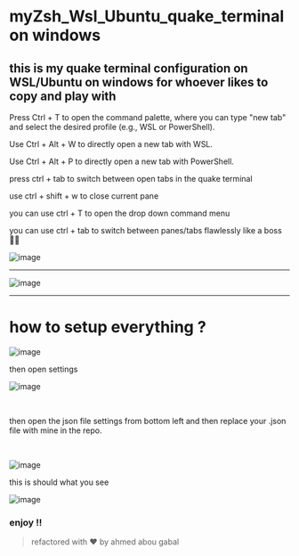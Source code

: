 # myZsh_Wsl_Ubuntu_quake_terminal on windows 



## this is my quake terminal configuration on WSL/Ubuntu on windows for whoever likes to copy and play with 


Press Ctrl + T to open the command palette, where you can type "new tab" and select the desired profile (e.g., WSL or PowerShell).

Use Ctrl + Alt + W to directly open a new tab with WSL.

Use Ctrl + Alt + P to directly open a new tab with PowerShell.


press ctrl + tab to switch between open tabs in the quake terminal 

use ctrl + shift + w to close current pane 

you can use ctrl + T to open the drop down command menu 

you can use ctrl + tab to switch between panes/tabs flawlessly like a boss 🏋️‍♂️

![image](https://github.com/user-attachments/assets/56885e10-987e-46cd-a1a7-3853bd4a85ed)

--- 

![image](https://github.com/user-attachments/assets/05c11554-4ed3-4eae-8d6e-650317f4cfa8)

---

# how to setup everything ? 

![image](https://github.com/user-attachments/assets/365da6ab-32cd-45c6-ae6f-ce43d5e658bb)

then open settings 

![image](https://github.com/user-attachments/assets/fc0bc21b-6882-4d21-a09f-6bd75e9b8b96)


<br />

then open the json file settings from bottom left and then replace your .json file with mine in the repo.

<br />

![image](https://github.com/user-attachments/assets/d6504348-ecad-4621-bfb7-c3236df69756)

this is should what you see


![image](https://github.com/user-attachments/assets/7347c5b5-4e7f-4057-9e2c-e68aba090554)


### enjoy !!



> refactored with ❤️ by ahmed abou gabal
